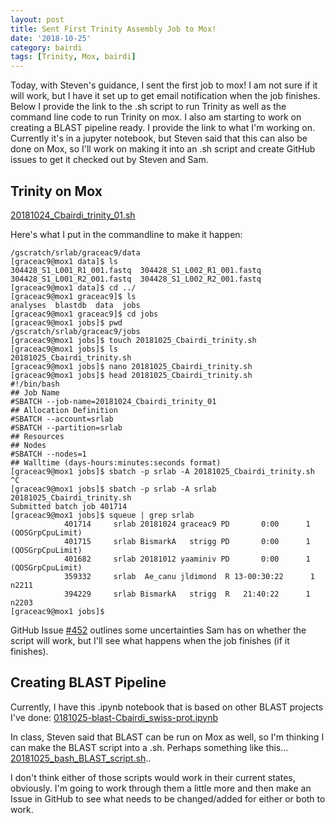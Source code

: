```yaml
---
layout: post
title: Sent First Trinity Assembly Job to Mox!
date: '2018-10-25'
category: bairdi
tags: [Trinity, Mox, bairdi]
---
```

Today, with Steven's guidance, I sent the first job to mox! I am not sure if it will work, but I have it set up to get email notification when the job finishes. Below I provide the link to the .sh script to run Trinity as well as the command line code to run Trinity on mox. I also am starting to work on creating a BLAST pipeline ready. I provide the link to what I'm working on. Currently it's in a jupyter notebook, but Steven said that this can also be done on Mox, so I'll work on making it into an .sh script and create GitHub issues to get it checked out by Steven and Sam. 

## Trinity on Mox
[20181024_Cbairdi_trinity_01.sh](https://github.com/fish546-2018/grace-Cbairdi-transcriptome/blob/master/scripts/20181024_Cbairdi_trinity_01.sh)

Here's what I put in the commandline to make it happen:    
```
/gscratch/srlab/graceac9/data
[graceac9@mox1 data]$ ls
304428_S1_L001_R1_001.fastq  304428_S1_L002_R1_001.fastq
304428_S1_L001_R2_001.fastq  304428_S1_L002_R2_001.fastq
[graceac9@mox1 data]$ cd ../
[graceac9@mox1 graceac9]$ ls
analyses  blastdb  data  jobs
[graceac9@mox1 graceac9]$ cd jobs
[graceac9@mox1 jobs]$ pwd
/gscratch/srlab/graceac9/jobs
[graceac9@mox1 jobs]$ touch 20181025_Cbairdi_trinity.sh
[graceac9@mox1 jobs]$ ls
20181025_Cbairdi_trinity.sh
[graceac9@mox1 jobs]$ nano 20181025_Cbairdi_trinity.sh 
[graceac9@mox1 jobs]$ head 20181025_Cbairdi_trinity.sh 
#!/bin/bash
## Job Name
#SBATCH --job-name=20181024_Cbairdi_trinity_01
## Allocation Definition 
#SBATCH --account=srlab
#SBATCH --partition=srlab
## Resources
## Nodes 
#SBATCH --nodes=1   
## Walltime (days-hours:minutes:seconds format)
[graceac9@mox1 jobs]$ sbatch -p srlab -A 20181025_Cbairdi_trinity.sh 
^C
[graceac9@mox1 jobs]$ sbatch -p srlab -A srlab 20181025_Cbairdi_trinity.sh 
Submitted batch job 401714
[graceac9@mox1 jobs]$ squeue | grep srlab
            401714     srlab 20181024 graceac9 PD       0:00      1 (QOSGrpCpuLimit)
            401715     srlab BismarkA   strigg PD       0:00      1 (QOSGrpCpuLimit)
            401682     srlab 20181012 yaaminiv PD       0:00      1 (QOSGrpCpuLimit)
            359332     srlab  Ae_canu jldimond  R 13-00:30:22      1 n2211
            394229     srlab BismarkA   strigg  R   21:40:22      1 n2203
[graceac9@mox1 jobs]$ 
```

GitHub Issue [#452](https://github.com/RobertsLab/resources/issues/452) outlines some uncertainties Sam has on whether the script will work, but I'll see what happens when the job finishes (if it finishes). 

## Creating BLAST Pipeline
Currently, I have this .ipynb notebook that is based on other BLAST projects I've done: [0181025-blast-Cbairdi_swiss-prot.ipynb](https://github.com/fish546-2018/grace-Cbairdi-transcriptome/blob/master/notebooks/20181025-blast-Cbairdi_swiss-prot.ipynb)

In class, Steven said that BLAST can be run on Mox as well, so I'm thinking I can make the BLAST script into a .sh. Perhaps something like this... [20181025_bash_BLAST_script.sh](https://github.com/fish546-2018/grace-Cbairdi-transcriptome/blob/master/scripts/20181025_bash_BLAST_script.sh)..

I don't think either of those scripts would work in their current states, obviously. I'm going to work through them a little more and then make an Issue in GitHub to see what needs to be changed/added for either or both to work. 
